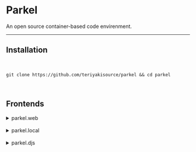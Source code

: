 <h1>Parkel</h1> 
<p>An open source container-based code envirenment.</p>

<hr>

<h2>Installation</h2>
<br>

```git clone https://github.com/teriyakisource/parkel && cd parkel```

<br>
<h2>Frontends</h2>

<details>
<summary>parkel.web</summary>
<br>
A web IDE written in HTML CSS JS using microsoft's monaco editor framework
</details>

<br>
<details>
<summary>parkel.local</summary>
<br>
A CLI tool written in rust that runs locally
</details>

<br>
<details>
<summary>parkel.djs</summary>
<br>
A Discord Bot because its (barely) possible
</details>


